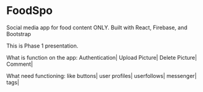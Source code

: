 # FoodSpo
Social media app for  food content ONLY. Built with React, Firebase, and Bootstrap

This is Phase 1 presentation.

What is function on the app:
Authentication|
Upload Picture|
Delete Picture|
Comment| 

What need functioning:
like buttons|
user profiles|
userfollows|
messenger|
tags|





